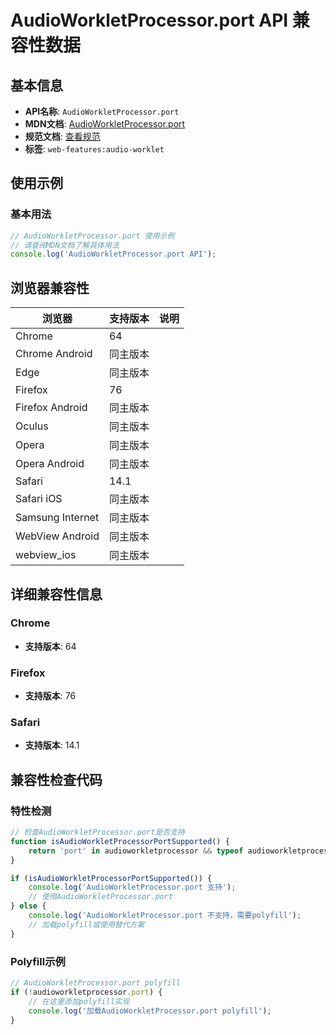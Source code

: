 # AudioWorkletProcessor.port API 兼容性数据

## 基本信息

- **API名称**: `AudioWorkletProcessor.port`
- **MDN文档**: [AudioWorkletProcessor.port](https://developer.mozilla.org/docs/Web/API/AudioWorkletProcessor/port)
- **规范文档**: [查看规范](https://webaudio.github.io/web-audio-api/#dom-audioworkletprocessor-port)
- **标签**: `web-features:audio-worklet`

## 使用示例

### 基本用法

```javascript
// AudioWorkletProcessor.port 使用示例
// 请查阅MDN文档了解具体用法
console.log('AudioWorkletProcessor.port API');
```

## 浏览器兼容性

| 浏览器 | 支持版本 | 说明 |
|--------|----------|------|
| Chrome | 64 |  |
| Chrome Android | 同主版本 |  |
| Edge | 同主版本 |  |
| Firefox | 76 |  |
| Firefox Android | 同主版本 |  |
| Oculus | 同主版本 |  |
| Opera | 同主版本 |  |
| Opera Android | 同主版本 |  |
| Safari | 14.1 |  |
| Safari iOS | 同主版本 |  |
| Samsung Internet | 同主版本 |  |
| WebView Android | 同主版本 |  |
| webview_ios | 同主版本 |  |

## 详细兼容性信息

### Chrome

- **支持版本**: 64

### Firefox

- **支持版本**: 76

### Safari

- **支持版本**: 14.1

## 兼容性检查代码

### 特性检测

```javascript
// 检查AudioWorkletProcessor.port是否支持
function isAudioWorkletProcessorPortSupported() {
    return 'port' in audioworkletprocessor && typeof audioworkletprocessor.port === 'function';
}

if (isAudioWorkletProcessorPortSupported()) {
    console.log('AudioWorkletProcessor.port 支持');
    // 使用AudioWorkletProcessor.port
} else {
    console.log('AudioWorkletProcessor.port 不支持，需要polyfill');
    // 加载polyfill或使用替代方案
}
```

### Polyfill示例

```javascript
// AudioWorkletProcessor.port polyfill
if (!audioworkletprocessor.port) {
    // 在这里添加polyfill实现
    console.log('加载AudioWorkletProcessor.port polyfill');
}
```

